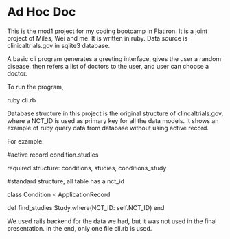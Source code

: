 # Ad Hoc Doc

This is the mod1 project for my coding bootcamp in Flatiron. It is a joint project of Miles, Wei and me. It is written in ruby. Data source is clinicaltrials.gov in sqlite3 database.  

A basic cli program generates a greeting interface, gives the user a random disease, then refers a list of doctors to the user, and user can choose a doctor. 

To run the program, 

ruby cli.rb


Database structure in this project is the original structure of clincaltrials.gov, where a NCT_ID is used as primary key for all the data models. It shows an example of ruby query data from database without using active record. 

For example: 

#active record
condition.studies

required structure:
conditions, studies, conditions_study


#standard structure, all table has a nct_id

class Condition < ApplicationRecord

  def find_studies
    Study.where(NCT_ID: self.NCT_ID)
  end

We used rails backend for the data we had, but it was not used in the final presentation. In the end, only one file cli.rb is used.


